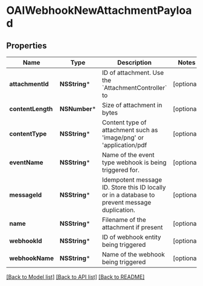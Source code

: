 # OAIWebhookNewAttachmentPayload

## Properties
Name | Type | Description | Notes
------------ | ------------- | ------------- | -------------
**attachmentId** | **NSString*** | ID of attachment. Use the &#x60;AttachmentController&#x60; to | [optional] 
**contentLength** | **NSNumber*** | Size of attachment in bytes | [optional] 
**contentType** | **NSString*** | Content type of attachment such as &#39;image/png&#39; or &#39;application/pdf | [optional] 
**eventName** | **NSString*** | Name of the event type webhook is being triggered for. | [optional] 
**messageId** | **NSString*** | Idempotent message ID. Store this ID locally or in a database to prevent message duplication. | [optional] 
**name** | **NSString*** | Filename of the attachment if present | [optional] 
**webhookId** | **NSString*** | ID of webhook entity being triggered | [optional] 
**webhookName** | **NSString*** | Name of the webhook being triggered | [optional] 

[[Back to Model list]](../README#documentation-for-models) [[Back to API list]](../README#documentation-for-api-endpoints) [[Back to README]](../README)


